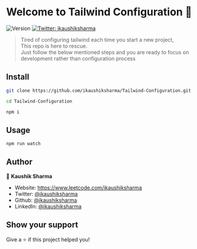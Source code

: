 <h1 align="center">Welcome to Tailwind Configuration 👋</h1>
<p>
  <img alt="Version" src="https://img.shields.io/badge/version-1.0-blue.svg?cacheSeconds=2592000" />
  <a href="https://twitter.com/ikaushiksharma" target="_blank">
    <img alt="Twitter: ikaushiksharma" src="https://img.shields.io/twitter/follow/ikaushiksharma.svg?style=social" />
  </a>
</p>

> Tired of configuring tailwind each time you start a new project, <br>This repo is here to rescue. <br>Just follow the below mentioned steps and you are ready to focus on development rather than configuration process

## Install

```sh
git clone https://github.com/ikaushiksharma/Tailwind-Configuration.git

cd Tailwind-Configuration

npm i 
```

## Usage

```sh
npm run watch
```

## Author

👤 **Kaushik Sharma**

* Website: https://www.leetcode.com/ikaushiksharma
* Twitter: [@ikaushiksharma](https://twitter.com/ikaushiksharma)
* Github: [@ikaushiksharma](https://github.com/ikaushiksharma)
* LinkedIn: [@ikaushiksharma](https://linkedin.com/in/ikaushiksharma)

## Show your support

Give a ⭐️ if this project helped you!
